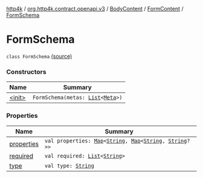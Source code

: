 [http4k](../../../../index.md) / [org.http4k.contract.openapi.v3](../../../index.md) / [BodyContent](../../index.md) / [FormContent](../index.md) / [FormSchema](./index.md)

# FormSchema

`class FormSchema` [(source)](https://github.com/http4k/http4k/blob/master/http4k-contract/src/main/kotlin/org/http4k/contract/openapi/v3/model.kt#L87)

### Constructors

| Name | Summary |
|---|---|
| [&lt;init&gt;](-init-.md) | `FormSchema(metas: `[`List`](https://kotlinlang.org/api/latest/jvm/stdlib/kotlin.collections/-list/index.html)`<`[`Meta`](../../../../org.http4k.lens/-meta/index.md)`>)` |

### Properties

| Name | Summary |
|---|---|
| [properties](properties.md) | `val properties: `[`Map`](https://kotlinlang.org/api/latest/jvm/stdlib/kotlin.collections/-map/index.html)`<`[`String`](https://kotlinlang.org/api/latest/jvm/stdlib/kotlin/-string/index.html)`, `[`Map`](https://kotlinlang.org/api/latest/jvm/stdlib/kotlin.collections/-map/index.html)`<`[`String`](https://kotlinlang.org/api/latest/jvm/stdlib/kotlin/-string/index.html)`, `[`String`](https://kotlinlang.org/api/latest/jvm/stdlib/kotlin/-string/index.html)`?>>` |
| [required](required.md) | `val required: `[`List`](https://kotlinlang.org/api/latest/jvm/stdlib/kotlin.collections/-list/index.html)`<`[`String`](https://kotlinlang.org/api/latest/jvm/stdlib/kotlin/-string/index.html)`>` |
| [type](type.md) | `val type: `[`String`](https://kotlinlang.org/api/latest/jvm/stdlib/kotlin/-string/index.html) |
